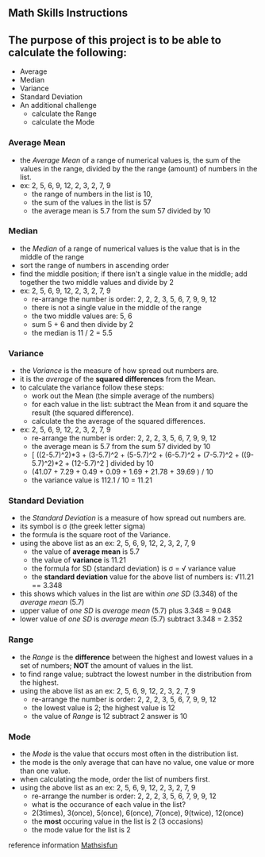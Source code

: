 ## Math Skills Instructions

## The purpose of this project is to be able to calculate the following:

*   Average
*   Median
*   Variance
*   Standard Deviation
*   An additional challenge
    *   calculate the Range
    *   calculate the Mode

### Average Mean
*   the *Average Mean*  of a range of numerical values is, the sum of the values in the range, divided by the the range (amount) of numbers in the list.
*   ex: 2, 5, 6, 9, 12, 2, 3, 2, 7, 9
    *   the range of numbers in the list is 10,
    *   the sum of the values in the list is 57
    *   the average mean is 5.7 from the sum 57 divided by 10

### Median
*   the *Median*  of a range of numerical values is the value that is in the middle of the range
*   sort the range of numbers in ascending order
*   find the middle position; if there isn't a single value in the middle; add together the two middle values and divide by 2
*   ex: 2, 5, 6, 9, 12, 2, 3, 2, 7, 9
    *   re-arrange the number is order: 2, 2, 2, 3, 5, 6, 7, 9, 9, 12
    *   there is not a single value in the middle of the range
    *   the two middle values are: 5, 6
    *   sum 5 + 6 and then divide by 2
    *   the median is 11 / 2 = 5.5

### Variance
*   the *Variance*  is the measure of how spread out numbers are.
*   it is the *average* of the **squared differences** from the Mean.
*   to calculate the variance follow these steps:
    *   work out the Mean (the simple average of the numbers)
    *   for each value in the list: subtract the Mean from it and square the result (the squared difference).
    *   calculate the the average of the squared differences.
*   ex: 2, 5, 6, 9, 12, 2, 3, 2, 7, 9
    *   re-arrange the number is order: 2, 2, 2, 3, 5, 6, 7, 9, 9, 12
    *   the average mean is 5.7 from the sum 57 divided by 10
    *   [ ((2-5.7)^2)*3 + (3-5.7)^2 + (5-5.7)^2 + (6-5.7)^2 + (7-5.7)^2 + ((9-5.7)^2)*2 + (12-5.7)^2 ] divided by 10
    *   (41.07 + 7.29 + 0.49 + 0.09 + 1.69 + 21.78 + 39.69 ) / 10
    *   the variance value is 112.1 / 10 = 11.21

### Standard Deviation
*   the *Standard Deviation*  is a measure of how spread out numbers are.
*   its symbol is σ (the greek letter sigma)
*   the formula is the square root of the Variance.
*   using the above list as an ex: 2, 5, 6, 9, 12, 2, 3, 2, 7, 9
    *   the value of **average mean** is 5.7
    *   the value of **variance** is 11.21
    *   the formula for SD (standard deviation) is σ = √ variance value
    *   the **standard deviation** value for the above list of numbers is: √11.21 == 3.348
*   this shows which values in the list are within *one SD* (3.348) of the *average mean* (5.7)
*   upper value of *one SD* is *average mean* (5.7) plus 3.348 = 9.048
*   lower value of *one SD* is *average mean* (5.7) subtract 3.348 = 2.352

### Range
*   the *Range*  is the **difference** between the highest and lowest values in a set of numbers; **NOT** the amount of values in the list.
*   to find range value; subtract the lowest number in the distribution from the highest.
*   using the above list as an ex: 2, 5, 6, 9, 12, 2, 3, 2, 7, 9
    *   re-arrange the number is order: 2, 2, 2, 3, 5, 6, 7, 9, 9, 12
    *   the lowest value is 2; the highest value is 12
    *   the value of *Range* is 12 subtract 2 answer is 10

### Mode
*   the *Mode*  is the value that occurs most often in the distribution list.
*   the mode is the only average that can have no value, one value or more than one value.
*   when calculating the mode, order the list of numbers first.
*   using the above list as an ex: 2, 5, 6, 9, 12, 2, 3, 2, 7, 9
    *   re-arrange the number is order: 2, 2, 2, 3, 5, 6, 7, 9, 9, 12
    *   what is the occurance of each value in the list?
    *   2(3times), 3(once), 5(once), 6(once), 7(once), 9(twice), 12(once)
    *   the **most** occuring value in the list is 2 (3 occasions)
    *   the mode value for the list is 2

reference information [Mathsisfun](https://www.mathsisfun.com)
